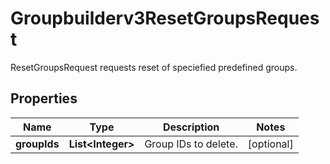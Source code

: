 

# Groupbuilderv3ResetGroupsRequest

ResetGroupsRequest requests reset of speciefied predefined groups.

## Properties

| Name | Type | Description | Notes |
|------------ | ------------- | ------------- | -------------|
|**groupIds** | **List&lt;Integer&gt;** | Group IDs to delete. |  [optional] |



